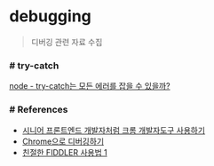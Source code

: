 # debugging
> 디버깅 관련 자료 수집

### # try-catch
[node - try-catch는 모든 에러를 잡을 수 있을까?](https://programmingsummaries.tistory.com/375)


### # References
- [시니어 프론트엔드 개발자처럼 크롬 개발자도구 사용하기](https://junwoo45.github.io/2020-07-28-chrome_devtools/?fbclid=IwAR0r2zsS4aJBwiqyYvdtGg4J6-ROv7MFwlxYBsGkWaES2qL6EhWDQi5pi8Q)
- [Chrome으로 디버깅하기](https://ko.javascript.info/debugging-chrome)
- [친절한 FIDDLER 사용법 1](https://hacktagon.github.io/nisam/webdebuger/%EC%B9%9C%EC%A0%88%ED%95%9C-Fiddler-%EC%82%AC%EC%9A%A9%EB%B2%95-1)
